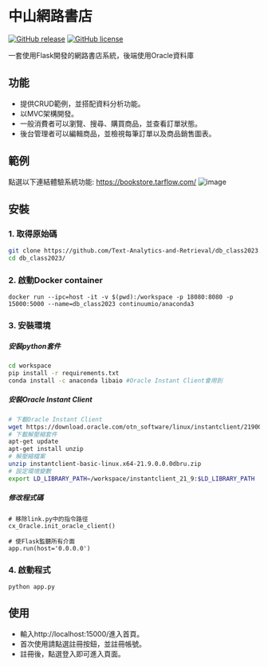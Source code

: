 # 中山網路書店
[![GitHub release](https://img.shields.io/github/release/Text-Analytics-and-Retrieval/db_class2023)](https://github.com/Text-Analytics-and-Retrieval/db_class2023/releases/latest)
[![GitHub license](https://img.shields.io/github/license/Text-Analytics-and-Retrieval/db_class2023)](https://github.com/Text-Analytics-and-Retrieval/db_class2023/main/LICENSE)

一套使用Flask開發的網路書店系統，後端使用Oracle資料庫
<br>

## 功能
- 提供CRUD範例，並搭配資料分析功能。
- 以MVC架構開發。
- 一般消費者可以瀏覽、搜尋、購買商品，並查看訂單狀態。
- 後台管理者可以編輯商品，並檢視每筆訂單以及商品銷售圖表。

## 範例
點選以下連結體驗系統功能: https://bookstore.tarflow.com/
![image](https://user-images.githubusercontent.com/52253495/226426951-b1ef62d0-56ae-443f-9483-c06524b5fb12.png)


## 安裝
### 1. 取得原始碼
```bash
git clone https://github.com/Text-Analytics-and-Retrieval/db_class2023.git
cd db_class2023/
```
### 2. 啟動Docker container
```bash!	
docker run --ipc=host -it -v $(pwd):/workspace -p 18080:8080 -p 15000:5000 --name=db_class2023 continuumio/anaconda3
```

### 3. 安裝環境
##### 安裝python套件
```bash
cd workspace
pip install -r requirements.txt
conda install -c anaconda libaio #Oracle Instant Client會用到
```

##### 安裝Oracle Instant Client
```bash
# 下載Oracle Instant Client
wget https://download.oracle.com/otn_software/linux/instantclient/219000/instantclient-basic-linux.x64-21.9.0.0.0dbru.zip
# 下載解壓縮套件
apt-get update
apt-get install unzip
# 解壓縮檔案
unzip instantclient-basic-linux.x64-21.9.0.0.0dbru.zip
# 設定環境變數
export LD_LIBRARY_PATH=/workspace/instantclient_21_9:$LD_LIBRARY_PATH
```

##### 修改程式碼

```python=
# 移除link.py中的指令路徑
cx_Oracle.init_oracle_client()
```

```python=
# 使Flask監聽所有介面
app.run(host='0.0.0.0')
```

### 4. 啟動程式
```python=
python app.py
```

## 使用
- 輸入http://localhost:15000/進入首頁。
- 首次使用請點選註冊按鈕，並註冊帳號。
- 註冊後，點選登入即可進入頁面。
